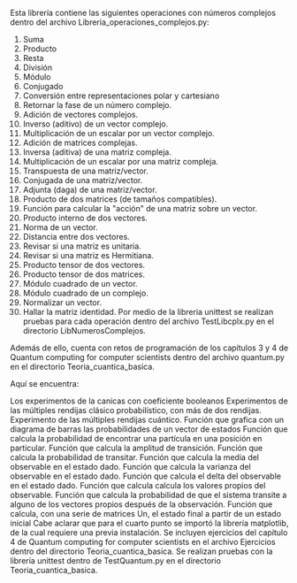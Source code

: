Esta librería contiene las siguientes operaciones con números complejos dentro del archivo Libreria_operaciones_complejos.py:

1. Suma
2. Producto
3. Resta
4. División
5. Módulo
6. Conjugado
7. Conversión entre representaciones polar y cartesiano
8. Retornar la fase de un número complejo.
9. Adición de vectores complejos.
10. Inverso (aditivo) de un vector complejo.
11. Multiplicación de un escalar por un vector complejo.
12. Adición de matrices complejas.
13. Inversa (aditiva) de una matriz compleja.
14. Multiplicación de un escalar por una matriz compleja.
15. Transpuesta de una matriz/vector.
16. Conjugada de una matriz/vector.
17. Adjunta (daga) de una matriz/vector.
18. Producto de dos matrices (de tamaños compatibles).
19. Función para calcular la "acción" de una matriz sobre un vector.
20. Producto interno de dos vectores.
21. Norma de un vector.
22. Distancia entre dos vectores.
23. Revisar si una matriz es unitaria.
24. Revisar si una matriz es Hermitiana.
25. Producto tensor de dos vectores.
26. Producto tensor de dos matrices.
27. Módulo cuadrado de un vector.
28. Módulo cuadrado de un complejo.
29. Normalizar un vector.
30. Hallar la matriz identidad.
Por medio de la libreria unittest se realizan pruebas para cada operación dentro del archivo TestLibcplx.py en el directorio LibNumerosComplejos.

Además de ello, cuenta con retos de programación de los capítulos 3 y 4 de Quantum computing for computer scientists dentro del archivo quantum.py en el directorio Teoria_cuantica_basica.

Aquí se encuentra:

Los experimentos de la canicas con coeficiente booleanos
Experimentos de las múltiples rendijas clásico probabilístico, con más de dos rendijas.
Experimento de las múltiples rendijas cuántico.
Función que grafica con un diagrama de barras las probabilidades de un vector de estados
Función que calcula la probabilidad de encontrar una partícula en una posición en particular.
Función que calcula la amplitud de transición.
Función que calcula la probabilidad de transitar.
Función que calcula la media del observable en el estado dado.
Función que calcula la varianza del observable en el estado dado.
Función que calcula el delta del observable en el estado dado.
Función que calcula calcula los valores propios del observable.
Función que calcula la probabilidad de que el sistema transite a alguno de los vectores propios después de la observación.
Función que calcula, con una serie de matrices Un, el estado final a partir de un estado inicial Cabe aclarar que para el cuarto punto se importó la librería matplotlib, de la cual requiere una previa instalación.
Se incluyen ejercicios del capítulo 4 de Quantum computing for computer scientists en el archivo Ejercicios dentro del directorio Teoria_cuantica_basica. Se realizan pruebas con la librería unittest dentro de TestQuantum.py en el directorio Teoria_cuantica_basica.
